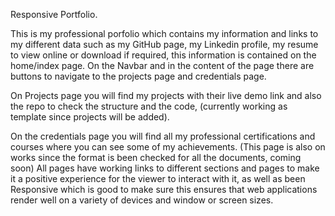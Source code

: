 Responsive Portfolio.

This is my professional porfolio which contains my information and links to my different data such as my GitHub page, my Linkedin profile, my resume to view online or download if required, this information is contained on the home/index page.
On the Navbar and in the content of the page there are buttons to navigate to the projects page and credentials page.

On Projects page you will find my projects with their live demo link and also the repo to check the structure and the code, (currently working as template since projects will be added).

On the credentials page you will find all my professional certifications and courses where you can see some of my achievements.
(This page is also on works since the format is been checked for all the documents, coming soon)
All pages have working links to different sections and pages to make it a positive experience for the viewer to interact with it, as well as been Responsive which is good to make sure this ensures that web applications render well on a variety of devices and window or screen sizes.
